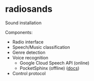 # radiosands
Sound installation


Components:

- Radio interface
- Speech/Music classification
- Genre detection
- Voice recognition
  - Google Cloud Speech API (online)
  - PocketSphinx (offline) ([docs](sphinx/))
- Control protocol